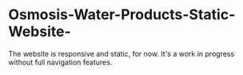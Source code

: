 # Osmosis-Water-Products-Static-Website-
The website is responsive and static, for now. 
It's  a work in progress without full navigation features.

